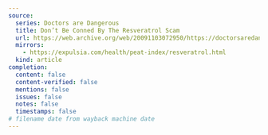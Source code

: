 ```yaml
---
source:
  series: Doctors are Dangerous
  title: Don’t Be Conned By The Resveratrol Scam
  url: https://web.archive.org/web/20091103072950/https://doctorsaredangerous.com/articles/dont_be_conned_by_the_resveratrol_scam.htm
  mirrors:
    - https://expulsia.com/health/peat-index/resveratrol.html
  kind: article
completion:
  content: false
  content-verified: false
  mentions: false
  issues: false
  notes: false
  timestamps: false
# filename date from wayback machine date
---
```

